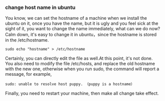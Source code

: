### change host name in ubuntu 

You know, we can set the hostname of a machine when we install the ubuntu
on it, once you have the name, but it is ugly and you feel sick at the
sight of it, you want to change the name immediately, what can we do now?
Calm down, it's easy to change it in ubuntu，since the hostname is stored
in the /etc/hostname.

    sudo echo "hostname" > /etc/hostname 

Certainly, you can directly edit the file as well.At this point, it's not
done. You also need to modify the file /etc/hosts, and replace the old
hostname with the new one, otherwise when you run sudo, the command will
report a message, for example,

    sudo: unable to resolve host puppy. （puppy is a hostname）

Finally, you need to restart your machine, then make all change take
effect.

